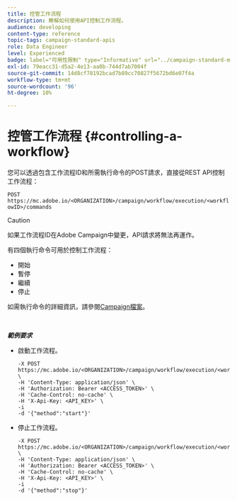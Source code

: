 ```yaml
---
title: 控管工作流程
description: 瞭解如何使用API控制工作流程。
audience: developing
content-type: reference
topic-tags: campaign-standard-apis
role: Data Engineer
level: Experienced
badge: label="可用性限制" type="Informative" url="../campaign-standard-migration-home.md" tooltip="僅限Campaign Standard已移轉的使用者"
exl-id: 79eacc31-d5a2-4e13-aa0b-744d7ab7004f
source-git-commit: 14d8cf78192bcad7b89cc70827f5672bd6e07f4a
workflow-type: tm+mt
source-wordcount: '96'
ht-degree: 10%

---
```


# 控管工作流程 {#controlling-a-workflow}

您可以透過包含工作流程ID和所需執行命令的POST請求，直接從REST API控制工作流程：

`POST https://mc.adobe.io/<ORGANIZATION>/campaign/workflow/execution/<workflowID>/commands`

>[!CAUTION]
>
>如果工作流程ID在Adobe Campaign中變更，API請求將無法再運作。

有四個執行命令可用於控制工作流程：

* 開始
* 暫停
* 繼續
* 停止

如需執行命令的詳細資訊，請參閱[Campaign檔案](https://experienceleague.adobe.com/docs/campaign-standard/using/managing-processes-and-data/executing-a-workflow/about-workflow-execution.html)。

<br/>

***範例要求***

* 啟動工作流程。

  ```
  -X POST https://mc.adobe.io/<ORGANIZATION>/campaign/workflow/execution/<workflowID>/commands \
  -H 'Content-Type: application/json' \
  -H 'Authorization: Bearer <ACCESS_TOKEN>' \
  -H 'Cache-Control: no-cache' \
  -H 'X-Api-Key: <API_KEY>' \
  -i
  -d '{"method":"start"}'
  ```

  <!-- + réponse -->

* 停止工作流程。

  ```
  -X POST https://mc.adobe.io/<ORGANIZATION>/campaign/workflow/execution/<workflowID>/commands \
  -H 'Content-Type: application/json' \
  -H 'Authorization: Bearer <ACCESS_TOKEN>' \
  -H 'Cache-Control: no-cache' \
  -H 'X-Api-Key: <API_KEY>' \
  -i
  -d '{"method":"stop"}'
  ```

  <!-- + réponse -->

